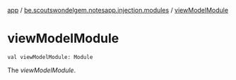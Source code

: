 [app](../index.md) / [be.scoutswondelgem.notesapp.injection.modules](index.md) / [viewModelModule](./view-model-module.md)

# viewModelModule

`val viewModelModule: Module`

The *viewModelModule*.

